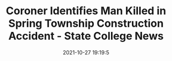 ---
"title": "Coroner Identifies Man Killed in Spring Township Construction Accident - State College News"
"date": "2021-10-27 19:19:5"
"feed_name": "GOOGLENEWSCONSTRUCTION"
"feed_website": "https://news.google.com/search?q=construction%2Bincident&hl=en-US&gl=US&ceid=US:en"
"feed_rss": "https://news.google.com/rss/search?q=construction%2Bincident&hl=en-US&gl=US&ceid=US:en"
"link": "https://www.statecollege.com/coroner-identifies-man-killed-in-spring-township-construction-accident/"
"source": "{'href': 'https://www.statecollege.com', 'title': 'State College News'}"
"file": "_posts/2021-1-1-77695dae61f8dd8af5d5f897fb91f78469671a62.md"
"accident": "1"
"drilling": "0"
"dead": "1"
"injured": "0"
"arrested": "0"
"place": "spring township"
"where": "construction site"
"causes": "unknown"
"place_uri": "http://en.wikipedia.org/wiki/Spring_Township%2C_Berks_County%2C_Pennsylvania"
---